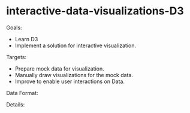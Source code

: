 interactive-data-visualizations-D3
==================================

Goals: 

  - Learn D3
  - Implement a solution for interactive visualization.

Targets:
  - Prepare mock data for visualization.
  - Manually draw visualizations for the mock data.
  - Improve to enable user interactions on Data.

Data Format:<TBD>


Details: <TBD>


